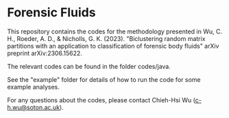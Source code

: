 # Forensic Fluids
 
This repository contains the codes for the methodology presented in Wu, C. H., Roeder, A. D., & Nicholls, G. K. (2023). "Biclustering random matrix partitions with an application to classification of forensic body fluids" arXiv preprint arXiv:2306.15622.

The relevant codes can be found in the folder codes/java.

See the "example" folder for details of how to run the code for some example analyses.

For any questions about the codes, please contact Chieh-Hsi Wu (c-h.wu@soton.ac.uk).
